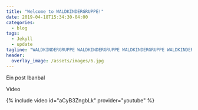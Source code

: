 ```yaml
---
title: "Welcome to WALDKINDERGRUPPE!"
date: 2019-04-18T15:34:30-04:00
categories:
  - blog
tags:
  - Jekyll
  - update
tagline: "WALDKINDERGRUPPE WALDKINDERGRUPPE WALDKINDERGRUPPE WALDKINDERGRUPPE."
header:
  overlay_image: /assets/images/6.jpg
---
```


Ein post lbanbal

Video


{% include video id="aCyB3ZngbLk" provider="youtube" %}

